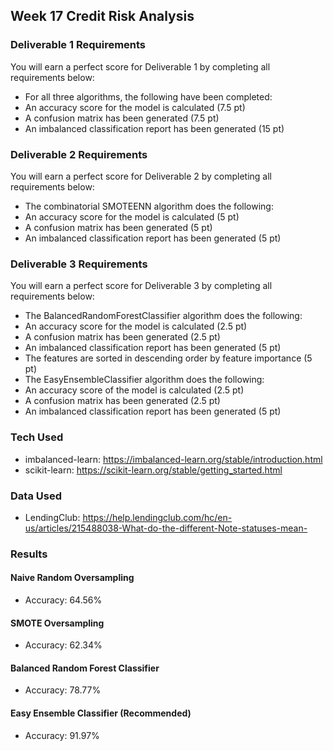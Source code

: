 ## Week 17 Credit Risk Analysis
### Deliverable 1 Requirements
You will earn a perfect score for Deliverable 1 by completing all requirements below:
- For all three algorithms, the following have been completed:
- An accuracy score for the model is calculated (7.5 pt)
- A confusion matrix has been generated (7.5 pt)
- An imbalanced classification report has been generated (15 pt)

### Deliverable 2 Requirements
You will earn a perfect score for Deliverable 2 by completing all requirements below:
- The combinatorial SMOTEENN algorithm does the following:
- An accuracy score for the model is calculated (5 pt)
- A confusion matrix has been generated (5 pt)
- An imbalanced classification report has been generated (5 pt)

### Deliverable 3 Requirements
You will earn a perfect score for Deliverable 3 by completing all requirements below:
- The BalancedRandomForestClassifier algorithm does the following:
- An accuracy score for the model is calculated (2.5 pt)
- A confusion matrix has been generated (2.5 pt)
- An imbalanced classification report has been generated (5 pt)
- The features are sorted in descending order by feature importance (5 pt)
- The EasyEnsembleClassifier algorithm does the following:
- An accuracy score of the model is calculated (2.5 pt)
- A confusion matrix has been generated (2.5 pt)
- An imbalanced classification report has been generated (5 pt)

### Tech Used
- imbalanced-learn: https://imbalanced-learn.org/stable/introduction.html
- scikit-learn: https://scikit-learn.org/stable/getting_started.html

### Data Used
- LendingClub: https://help.lendingclub.com/hc/en-us/articles/215488038-What-do-the-different-Note-statuses-mean-


### Results
#### Naive Random Oversampling
- Accuracy: 64.56%

#### SMOTE Oversampling
- Accuracy: 62.34%

#### Balanced Random Forest Classifier
- Accuracy: 78.77%

#### Easy Ensemble Classifier (Recommended)
- Accuracy: 91.97%
